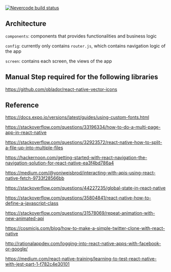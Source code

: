 [![Nevercode build status](https://app.nevercode.io/api/projects/743c8eb2-76d8-4870-b1d8-f051c2d0ba04/workflows/509cf478-5487-4df5-b33e-256c87667dd9/status_badge.svg?branch=backend_blocker_1)](https://app.nevercode.io/#/project/743c8eb2-76d8-4870-b1d8-f051c2d0ba04/workflow/509cf478-5487-4df5-b33e-256c87667dd9/latestBuild?branch=backend_blocker_1)

## Architecture
`components`: components that provides functionalities and business logic

`config`: currently only contains `router.js`, which contains navigation logic of the app

`screen`: contains each screen, the views of the app

## Manual Step required for the following libraries
https://github.com/oblador/react-native-vector-icons

## Reference
https://docs.expo.io/versions/latest/guides/using-custom-fonts.html

https://stackoverflow.com/questions/33196334/how-to-do-a-multi-page-app-in-react-native

https://stackoverflow.com/questions/32923572/react-native-how-to-split-a-file-up-into-multiple-files

https://hackernoon.com/getting-started-with-react-navigation-the-navigation-solution-for-react-native-ea3f4bd786a4

https://medium.com/@yoniweisbrod/interacting-with-apis-using-react-native-fetch-9733f28566bb

https://stackoverflow.com/questions/44227235/global-state-in-react-native

https://stackoverflow.com/questions/35804841/react-native-how-to-define-a-javascript-class

https://stackoverflow.com/questions/31578069/repeat-animation-with-new-animated-api

https://cosmicjs.com/blog/how-to-make-a-simple-twitter-clone-with-react-native

http://rationalappdev.com/logging-into-react-native-apps-with-facebook-or-google/

https://medium.com/react-native-training/learning-to-test-react-native-with-jest-part-1-f782c4e30101
